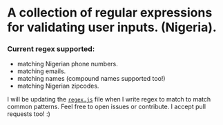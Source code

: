 # A collection of regular expressions for validating user inputs. (Nigeria).

### Current regex supported: 
+ matching Nigerian phone numbers.
+ matching emails. 
+ matching names (compound names supported too!)
+ matching Nigerian zipcodes. 

I will be updating the [`regex.js`](#) file when I write regex to match to match common patterns. Feel free to open issues or contribute. I accept pull requests too!  :)